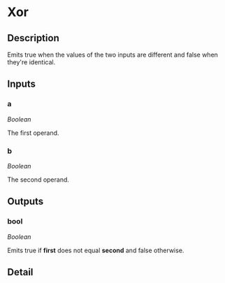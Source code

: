 # Xor

## Description
Emits true when the values of the two inputs are different and false when they're identical.

## Inputs
### a

*Boolean*

The first operand.

### b

*Boolean*

The second operand.

## Outputs
### bool

*Boolean*

Emits true if **first** does not equal **second** and false otherwise.

## Detail

